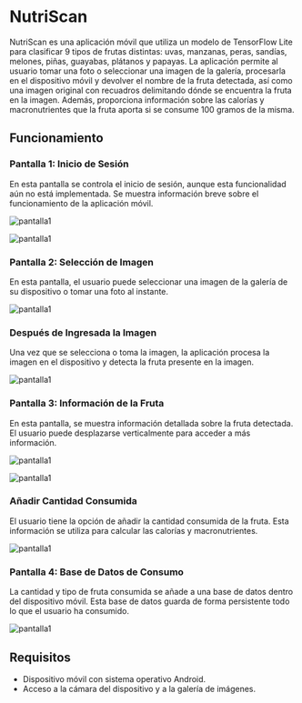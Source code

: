 # NutriScan

NutriScan es una aplicación móvil que utiliza un modelo de TensorFlow Lite para clasificar 9 tipos de frutas distintas: uvas, manzanas, peras, sandías, melones, piñas, guayabas, plátanos y papayas. La aplicación permite al usuario tomar una foto o seleccionar una imagen de la galería, procesarla en el dispositivo móvil y devolver el nombre de la fruta detectada, así como una imagen original con recuadros delimitando dónde se encuentra la fruta en la imagen. Además, proporciona información sobre las calorías y macronutrientes que la fruta aporta si se consume 100 gramos de la misma.

## Funcionamiento

### Pantalla 1: Inicio de Sesión

En esta pantalla se controla el inicio de sesión, aunque esta funcionalidad aún no está implementada. Se muestra información breve sobre el funcionamiento de la aplicación móvil.

![pantalla1](pantalla1.jpeg)

![pantalla1](pantalla2.jpeg)

### Pantalla 2: Selección de Imagen

En esta pantalla, el usuario puede seleccionar una imagen de la galería de su dispositivo o tomar una foto al instante.

![pantalla1](pantalla3.jpeg)

### Después de Ingresada la Imagen

Una vez que se selecciona o toma la imagen, la aplicación procesa la imagen en el dispositivo y detecta la fruta presente en la imagen.

![pantalla1](pantalla4.jpeg)

### Pantalla 3: Información de la Fruta

En esta pantalla, se muestra información detallada sobre la fruta detectada. El usuario puede desplazarse verticalmente para acceder a más información.

![pantalla1](pantalla5.jpeg)

![pantalla1](pantalla6.jpeg)

### Añadir Cantidad Consumida

El usuario tiene la opción de añadir la cantidad consumida de la fruta. Esta información se utiliza para calcular las calorías y macronutrientes.

![pantalla1](pantalla7.jpeg)

### Pantalla 4: Base de Datos de Consumo

La cantidad y tipo de fruta consumida se añade a una base de datos dentro del dispositivo móvil. Esta base de datos guarda de forma persistente todo lo que el usuario ha consumido.

![pantalla1](pantalla8.jpeg)

## Requisitos

- Dispositivo móvil con sistema operativo Android.
- Acceso a la cámara del dispositivo y a la galería de imágenes.
